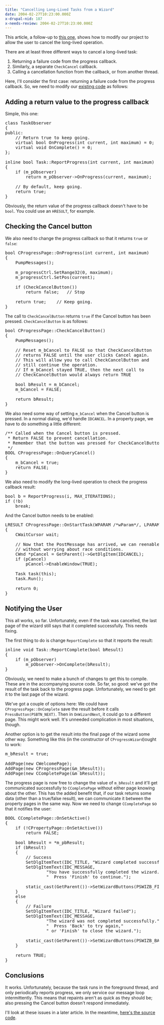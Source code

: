```yaml
---
title: "Cancelling Long-Lived Tasks from a Wizard"
date: 2004-02-27T10:23:00.000Z
x-drupal-nid: 187
x-needs-review: 2004-02-27T10:23:00.000Z
---
```

This article, a follow-up to [this one](http://www.differentpla.net/node/view/30), shows how to modify our project to allow the user to cancel the long-lived operation.

There are at least three different ways to cancel a long-lived task:

1.  Returning a failure code from the progress callback.
2.  Similarly, a separate `CheckCancel` callback.
3.  Calling a cancellation function from the callback, or from another thread.

Here, I'll consider the first case: returning a failure code from the progress callback.
So, we need to modify our [existing code](http://www.differentpla.net/node/view/133) as follows:

## Adding a return value to the progress callback

Simple, this one:

<pre>class TaskObserver
{
public:
	// Return true to keep going.
	virtual bool OnProgress(int current, int maximum) = 0;
	virtual void OnComplete() = 0;
};

inline bool Task::ReportProgress(int current, int maximum)
{
	if (m_pObserver)
		return m_pObserver->OnProgress(current, maximum);

	// By default, keep going.
	return true;
}</pre>

Obviously, the return value of the progress callback doesn't have to be `bool`. You could use an `HRESULT`, for example.
## Checking the Cancel button

We also need to change the progress callback so that it returns `true` or `false`:

<pre>bool CProgressPage::OnProgress(int current, int maximum)
{
	PumpMessages();

	m_progressCtrl.SetRange32(0, maximum);
	m_progressCtrl.SetPos(current);

	if (CheckCancelButton())
		return false;	// Stop

	return true;	// Keep going.
}</pre>

The call to `CheckCancelButton` returns `true` if the Cancel button has been pressed.
`CheckCancelButton` is as follows:

<pre>bool CProgressPage::CheckCancelButton()
{
	PumpMessages();

	// Reset m_bCancel to FALSE so that CheckCancelButton
	// returns FALSE until the user clicks Cancel again.
	// This will allow you to call CheckCancelButton and
	// still continue the operation.
	// If m_bCancel stayed TRUE, then the next call to
	// CheckCancelButton would always return TRUE

	bool bResult = m_bCancel;
	m_bCancel = FALSE;

	return bResult;
}</pre>

We also need some way of setting `m_bCancel` when the Cancel button is pressed. In a normal dialog, we'd handle `IDCANCEL`. In a property page, we have to do something a little different:

<pre>/** Called when the Cancel button is pressed.
 * Return FALSE to prevent cancellation.
 * Remember that the button was pressed for CheckCancelButton.
 */
BOOL CProgressPage::OnQueryCancel()
{
	m_bCancel = true;
	return FALSE;
}</pre>

We also need to modify the long-lived operation to check the progress callback result:

<pre>bool b = ReportProgress(i, MAX_ITERATIONS);
if (!b)
	break;
</pre>

And the Cancel button needs to be enabled:

<pre>LRESULT CProgressPage::OnStartTask(WPARAM /*wParam*/, LPARAM /*lParam*/)
{
	CWaitCursor wait;

	// Now that the PostMessage has arrived, we can reenable the Cancel button
	// without worrying about race conditions.
	CWnd *pCancel = GetParent()->GetDlgItem(IDCANCEL);
	if (pCancel)
		pCancel->EnableWindow(TRUE);

	Task task(this);
	task.Run();

	return 0;
}</pre>

## Notifying the User

This all works, so far. Unfortunately, even if the task was cancelled, the last page of the wizard still says that it completed successfully. This needs fixing.

The first thing to do is change `ReportComplete` so that it reports the result:

<pre>inline void Task::ReportComplete(bool bResult)
{
	if (m_pObserver)
		m_pObserver->OnComplete(bResult);
}</pre>

Obviously, we need to make a bunch of changes to get this to compile. These are in the accompanying source code.
So far, so good: we've got the result of the task back to the progress page. Unfortunately, we need to get it to the last page of the wizard.

We've got a couple of options here: We could have `CProgressPage::OnComplete` save the result before it calls `PressButton(PSBTN_NEXT)`. Then in `OnWizardNext`, it could go to a different page. This might work well. It's unneeded complication in most situations, though.

Another option is to get the result into the final page of the wizard some other way. Something like this (in the constructor of `CProgressWizard`)ought to work:

<pre>m_bResult = true;

AddPage(new CWelcomePage);
AddPage(new CProgressPage(&m_bResult));
AddPage(new CCompletePage(&m_bResult));
</pre>

The progress page is now free to change the value of `m_bResult` and it'll get communicated successfully to `CCompletePage` without either page knowing about the other. This has the added benefit that, if our task returns some data (other than a true/false result), we can communicate it between the property pages in the same way.
Now we need to change `CCompletePage` so that it notifies the user:

<pre>BOOL CCompletePage::OnSetActive()
{
	if (!CPropertyPage::OnSetActive())
		return FALSE;

	bool bResult = *m_pbResult;
	if (bResult)
	{
		// Success
		SetDlgItemText(IDC_TITLE, "Wizard completed successfully");
		SetDlgItemText(IDC_MESSAGE,
				"You have successfully completed the wizard."
				"  Press 'Finish' to continue.");

		static_cast<cpropertysheet *="">(GetParent())->SetWizardButtons(PSWIZB_FINISH);
	}
	else
	{
		// Failure
		SetDlgItemText(IDC_TITLE, "Wizard failed");
		SetDlgItemText(IDC_MESSAGE,
				"The wizard was not completed successfully."
				"  Press 'Back' to try again,"
				" or 'Finish' to close the wizard.");

		static_cast<cpropertysheet *="">(GetParent())->SetWizardButtons(PSWIZB_BACK|PSWIZB_FINISH);
	}

	return TRUE;
}</cpropertysheet></cpropertysheet></pre>

## Conclusions

It works. Unfortunately, because the task runs in the foreground thread, and only periodically reports progress, we only service our message loop intermittently. This means that repaints aren't as quick as they should be; also pressing the Cancel button doesn't respond immediately.

I'll look at these issues in a later article. In the meantime, [here's the source code](http://www.differentpla.net/node/view/139).